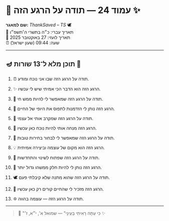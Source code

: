 # 📜 עמוד 24 — תודה על הרגע הזה ✨

**שם למאגר:** _ThankSaved – TS_ 🕊️  
📅 תאריך עברי: כ״ה בתשרי ה׳תשפ״ו  
📅 תאריך לועזי: 27 באוקטובר 2025  
⏰ שעה: 09:44 (שעון ישראל)

---

## 🪔 תוכן מלא ל־13 שורות 📖

1. ⏰ תודה על הרגע הזה שבו אני נוכח ומודע.
    
2. ✨ הרגע הזה הוא הדבר הכי אמיתי שיש לי עכשיו.
    
3. 💫 תודה על הרגע הזה שמאפשר לי להיות ממש חי.
    
4. 🌅 הרגע הזה נותן לי הזדמנות לתפוס את היופי של החיים.
    
5. 🙏 תודה על הרגע הזה שמקרב אותי אל עצמי.
    
6. 🧭 הרגע הזה מנחה אותי להיות נוכח כאן עכשיו.
    
7. 🌟 תודה על הרגע הזה שמאפשר לי לבחור בחירות טובות.
    
8. 💡 הרגע הזה הוא מקום של עוצמה וביצירה אמיתית.
    
9. 🔑 תודה על הרגע הזה שפתוח לשינוי והתחדשות.
    
10. 🌈 הרגע הזה נותן לי להיות חלק ממשהו גדול יותר.
    
11. 🕊️ תודה על הרגע הזה שהוא מתנה שלא קיבלתי פעם.
    
12. 🌱 הרגע הזה מזכיר לי שהחיים קורים רק כאן עכשיו.
    
13. ✡️ תודה על הרגע הזה — עוצמה בהווה.
    

---

> 📜 "כִּי עַתָּה רָאִיתִי בְּעֵינָי" — שמואל א', י״א, ז׳ ✨
